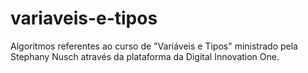 # variaveis-e-tipos
Algoritmos referentes ao curso de "Variáveis e Tipos" ministrado pela Stephany Nusch através da plataforma da Digital Innovation One.
